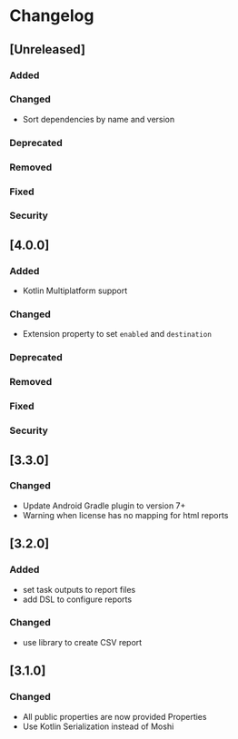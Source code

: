 # Changelog

## [Unreleased]
### Added

### Changed
- Sort dependencies by name and version

### Deprecated

### Removed

### Fixed

### Security

## [4.0.0]
### Added

- Kotlin Multiplatform support

### Changed

- Extension property to set `enabled` and `destination`

### Deprecated

### Removed

### Fixed

### Security

## [3.3.0]

### Changed

- Update Android Gradle plugin to version 7+
- Warning when license has no mapping for html reports

## [3.2.0]

### Added

- set task outputs to report files
- add DSL to configure reports

### Changed

- use library to create CSV report

## [3.1.0]
### Changed
- All public properties are now provided Properties
- Use Kotlin Serialization instead of Moshi
